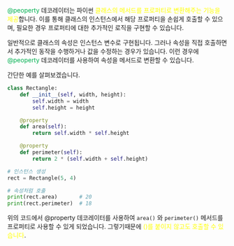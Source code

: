 <font color="#00b050">@peoperty</font> 데코레이터는 파이썬 <font color="#ffff00">클래스의 메서드를 프로퍼티로 변환해주는 기능을 제공</font>합니다. 이를 통해 클래스의 인스턴스에서 해당 프로퍼티을 손쉽게 호출할 수 있으며, 필요한 경우 프로퍼티에 대한 추가적인 로직을 구현할 수 있습니다.

일반적으로 클래스의 속성은 인스턴스 변수로 구현됩니다. 그러나 속성을 직접 호출하면서 추가적인 동작을 수행하거나 값을 수정하는 경우가 있습니다. 이런 경우에 <font color="#00b050">@peoperty</font> 데코레이터를 사용하여 속성을 메서드로 변환할 수 있습니다.

간단한 예를 살펴보겠습니다.

```python
class Rectangle:
    def __init__(self, width, height):
        self.width = width
        self.height = height

    @property
    def area(self):
        return self.width * self.height

    @property
    def perimeter(self):
        return 2 * (self.width + self.height)

# 인스턴스 생성
rect = Rectangle(5, 4)

# 속성처럼 호출
print(rect.area)       # 20
print(rect.perimeter)  # 18
```

위의 코드에서 @property 데코레이터를 사용하여 `area()` 와 `perimeter()` 메서드를 프로퍼티로 사용할 수 있게 되었습니다. 그렇기때문에<font color="#ffff00"> ()를 붙이지 않고도 호출할 수 있습니다</font>.

